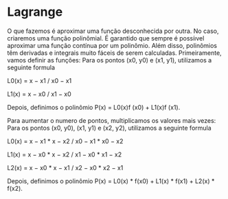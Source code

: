 # Lagrange
O que fazemos é aproximar uma função desconhecida por outra. No caso, criaremos uma função polinômial. É garantido que sempre é possíıvel aproximar uma função contínua por um polinômio. Além disso, polinômios têm derivadas e integrais muito fáceis de serem calculadas.
Primeiramente, vamos definir as funções:
Para os pontos (x0, y0) e (x1, y1), utilizamos a seguinte formula

L0(x) = x − x1 / x0 − x1

L1(x) = x − x0 / x1 − x0
       
Depois, definimos o polinômio
P(x) = L0(x)f (x0) + L1(x)f (x1).

Para aumentar o numero de pontos, multiplicamos os valores mais vezes:
Para os pontos (x0, y0), (x1, y1) e (x2, y2), utilizamos a seguinte formula

L0(x) = x − x1 * x − x2 / x0 − x1 * x0 − x2

L1(x) = x − x0 * x − x2 / x1 − x0 * x1 − x2

L2(x) = x − x0 * x − x1 / x2 − x0 * x2 − x1
       
Depois, definimos o polinômio
P(x) = L0(x) * f(x0) + L1(x) * f(x1) + L2(x) * f(x2).
